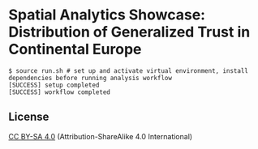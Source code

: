 # Spatial Analytics Showcase: Distribution of Generalized Trust in Continental Europe

```console
$ source run.sh # set up and activate virtual environment, install dependencies before running analysis workflow
[SUCCESS] setup completed
[SUCCESS] workflow completed
```

## License

[CC BY-SA 4.0](https://creativecommons.org/licenses/by-sa/4.0/) (Attribution-ShareAlike 4.0 International)
